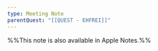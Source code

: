 ```yaml
---
type: Meeting Note
parentQuest: "[[QUEST - EHFREI]]"
---
```


%%This note is also available in Apple Notes.%%
